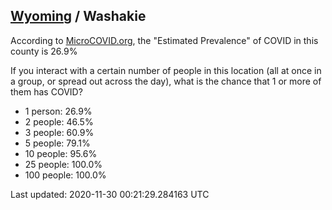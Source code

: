 
## [Wyoming](/united-states/wyoming) / Washakie

According to [MicroCOVID.org](http://microcovid.org),
the "Estimated Prevalence" of COVID in this county is 26.9%

If you interact with a certain number of people in this location
(all at once in a group, or spread out across the day), what is the chance that
1 or more of them has COVID?

- 1 person: 26.9%
- 2 people: 46.5%
- 3 people: 60.9%
- 5 people: 79.1%
- 10 people: 95.6%
- 25 people: 100.0%
- 100 people: 100.0%

Last updated: 2020-11-30 00:21:29.284163 UTC
